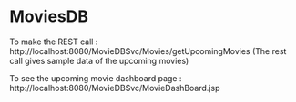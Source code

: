 # MoviesDB

To make the REST call : http://localhost:8080/MovieDBSvc/Movies/getUpcomingMovies
(The rest call gives sample data of the upcoming movies)

To see the upcoming movie dashboard page : http://localhost:8080/MovieDBSvc/MovieDashBoard.jsp
